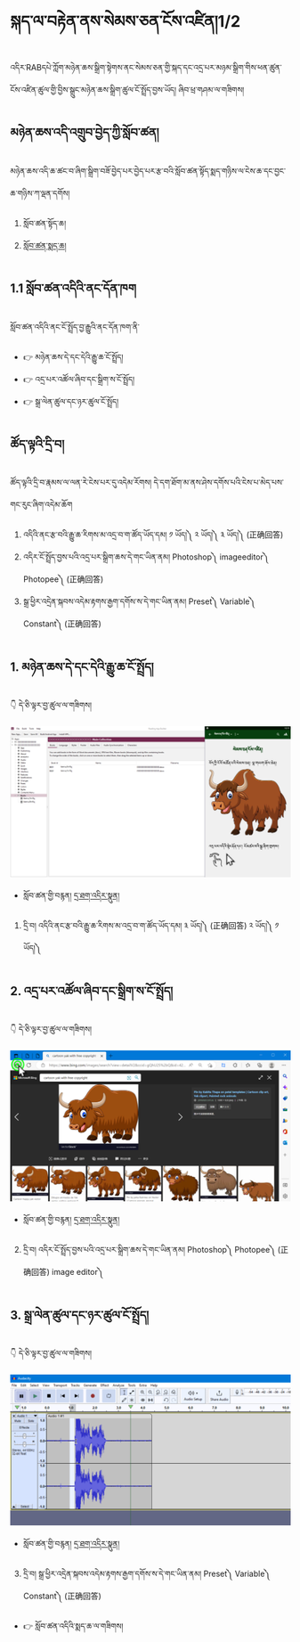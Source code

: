 # སྐད་ལ་བརྟེན་ནས་སེམས་ཅན་ངོས་འཛིན།1/2

འདིར་RABདཔེ་ཀློག་མཉེན་ཆས་སྒྲིག་སྟེགས་ནང་སེམས་ཅན་གྱི་སྐད་དང་འདྲ་པར་མཉམ་སྒྲིག་གིས་ཕན་ཚུན་ངོས་འཛིན་ཚུལ་གྱི་བྱིས་སྒྲུང་མཉེན་ཆས་སྒྲིག་ཚུལ་ངོ་སྤྲོད་བྱས་ཡོད། ཞིབ་ཕྲ་གཤམ་ལ་གཟིགས།

## མཉེན་ཆས་འདི་འགྲུབ་བྱེད་ཀྱི་སློབ་ཚན།

མཉེན་ཆས་འདི་ཆ་ཚང་བ་ཞིག་སྒྲིག་བཟོ་བྱེད་པར་བྱེད་པར་རྩ་བའི་སློབ་ཚན་སྟོད་སྨད་གཉིས་ལ་ངེས་ཆ་དང་བྱང་ཆ་གཉིས་ཀ་ལྡན་དགོས།
1. སློབ་ཚན་སྟོད་ཆ།
2. [སློབ་ཚན་སྨད་ཆ།](https://github.com/buda-base/budax/blob/master/howtoguides/RAB08/index.md)

## 1.1 སློབ་ཚན་འདིའི་ནང་དོན་ཁག

སློབ་ཚན་འདིའི་ནང་ངོ་སྤྲོད་བྱ་རྒྱུའི་ནང་དོན་ཁག་ནི་

- 👉 མཉེན་ཆས་དེ་དང་དེའི་རྒྱུ་ཆ་ངོ་སྤྲོད།
- 👉 འདྲ་པར་འཚོལ་ཞིབ་དང་སྒྲིག་ས་ངོ་སྤྲོད།
- 👉 སྒྲ་ལེན་ཚུལ་དང་ཉར་ཚུལ་ངོ་སྤྲོད།

## ཚོད་ལྟའི་དྲི་བ།

ཚོད་ལྟའི་དྲི་བ་རྣམས་ལ་ལན་རེ་ངེས་པར་དུ་འདེམ་རོགས། དེ་དག་ཐོག་མ་ནས་ཤེས་དགོས་པའི་ངེས་པ་མེད་པས་གང་རུང་ཞིག་འདེམ་ཆོག

1. འདིའི་ནང་རྩ་བའི་རྒྱུ་ཆ་རིགས་མ་འདྲ་བ་ག་ཚོད་ཡོད་དམ། ༡ ཡོད།༽ ༢ ཡོད།༽ ༣ ཡོད།༽ (正确回答)
2. འདིར་ངོ་སྤྲོད་བྱས་པའི་འདྲ་པར་སྒྲིག་ཆས་དེ་གང་ཡིན་ནམ། Photoshop༽ imageeditor༽ Photopee༽ (正确回答)
3. སྒྲ་ཕྱིར་འདྲེན་སྐབས་འདེམ་རྟགས་རྒྱག་དགོས་ས་དེ་གང་ཡིན་ནམ། Preset༽ Variable༽ Constant༽ (正确回答)

## 1. མཉེན་ཆས་དེ་དང་དེའི་རྒྱུ་ཆ་ངོ་སྤྲོད།

👇 དེ་ཅི་ལྟར་བྱ་ཚུལ་ལ་གཟིགས།

![800](images/000001.png)


- སློབ་ཚན་གྱི་བརྙན། [དྲ་ཐག་འདིར་སྣུན།](https://drive.google.com/file/d/1uUHRHQ0LVK4f7IBcUGn3ZPXrzK222DV-/view?usp=share_link)


1. དྲི་བ། འདིའི་ནང་རྩ་བའི་རྒྱུ་ཆ་རིགས་མ་འདྲ་བ་ག་ཚོད་ཡོད་དམ། ༣ ཡོད།༽ (正确回答) ༢ ཡོད།༽ ༡ ཡོད།༽

## 2. འདྲ་པར་འཚོལ་ཞིབ་དང་སྒྲིག་ས་ངོ་སྤྲོད།

👇 དེ་ཅི་ལྟར་བྱ་ཚུལ་ལ་གཟིགས།

![800](images/000002.png)


- སློབ་ཚན་གྱི་བརྙན། [དྲ་ཐག་འདིར་སྣུན།](https://drive.google.com/file/d/1M3KBEOm48Mwzrj0IDxSl-5QEAWRRNRZk/view?usp=share_link)


2. དྲི་བ། འདིར་ངོ་སྤྲོད་བྱས་པའི་འདྲ་པར་སྒྲིག་ཆས་དེ་གང་ཡིན་ནམ། Photoshop༽ Photopee༽ (正确回答) image editor༽ 

## 3. སྒྲ་ལེན་ཚུལ་དང་ཉར་ཚུལ་ངོ་སྤྲོད།

👇 དེ་ཅི་ལྟར་བྱ་ཚུལ་ལ་གཟིགས།

![800](images/000003.png)
 

- སློབ་ཚན་གྱི་བརྙན། [དྲ་ཐག་འདིར་སྣུན།](https://drive.google.com/file/d/1yosdERO7gyB-zw3vYpD3V_IK_ZNGJKvA/view?usp=share_link)


3. དྲི་བ། སྒྲ་ཕྱིར་འདྲེན་སྐབས་འདེམ་རྟགས་རྒྱག་དགོས་ས་དེ་གང་ཡིན་ནམ། Preset༽ Variable༽ Constant༽ (正确回答)

- 👉 སློབ་ཚན་འདིའི་སྨད་ཆ་ལ་གཟིགས།
